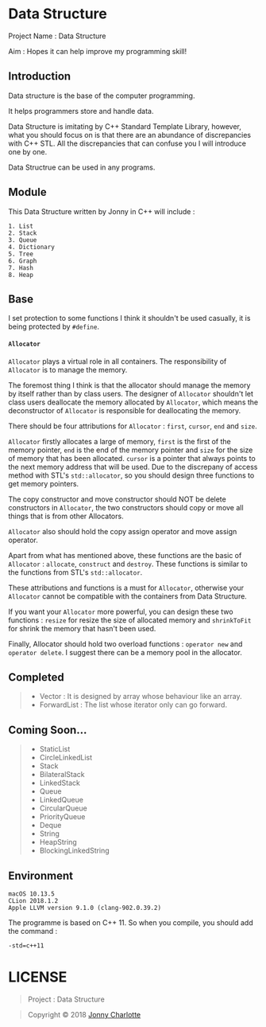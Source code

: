 # Data Structure

Project Name : Data Structure

Aim : Hopes it can help improve my programming skill!

## Introduction

Data structure is the base of the computer programming.

It helps programmers store and handle data.

Data Structure is imitating by C++ Standard Template Library, however, what you should focus on is that there are an abundance of discrepancies with C++ STL. All the discrepancies that can confuse you I will introduce one by one.

Data Structrue can be used in any programs.

## Module

This Data Structure written by Jonny in C++ will include :

```
1. List
2. Stack
3. Queue
4. Dictionary
5. Tree
6. Graph
7. Hash
8. Heap
```

## Base

I set protection to some functions I think it shouldn't be used casually, it is being protected by `#define`.

#### `Allocator`

`Allocator` plays a virtual role in all containers. The responsibility of `Allocator` is to manage the memory.

The foremost thing I think is that the allocator should manage the memory by itself rather than by class users. The designer of `Allocator` shouldn't let class users deallocate the memory allocated by `Allocator`, which means the deconstructor of `Allocator` is responsible for deallocating the memory.

There should be four attributions for `Allocator` : `first`, `cursor`, `end` and `size`.

`Allocator` firstly allocates a large of memory, `first` is the first of the memory pointer, `end` is the end of the memory pointer and `size` for the size of memory that has been allocated. `cursor` is a pointer that always points to the next memory address that will be used. Due to the discrepany of access method with STL's `std::allocator`, so you should design three functions to get memory pointers.

The copy constructor and move constructor should NOT be delete constructors in `Allocator`, the two constructors should copy or move all things that is from other Allocators.

`Allocator` also should hold the copy assign operator and move assign operator.

Apart from what has mentioned above, these functions are the basic of `Allocator` : `allocate`, `construct` and `destroy`. These functions is similar to the functions from STL's `std::allocator`.

These attributions and functions is a must for `Allocator`, otherwise your `Allocator` cannot be compatible with the containers from Data Structure.

If you want your `Allocator` more powerful, you can design these two functions : `resize` for resize the size of allocated memory and `shrinkToFit` for shrink the memory that hasn't been used.

Finally, Allocator should hold two overload functions : `operator new` and `operator delete`. I suggest there can be a memory pool in the allocator.

## Completed

>- Vector : It is designed by array whose behaviour like an array.
>- ForwardList : The list whose iterator only can go forward.

## Coming Soon...

>- StaticList
>- CircleLinkedList
>- Stack
>- BilateralStack
>- LinkedStack
>- Queue
>- LinkedQueue
>- CircularQueue
>- PriorityQueue
>- Deque
>- String
>- HeapString
>- BlockingLinkedString

## Environment

 ```
 macOS 10.13.5
 CLion 2018.1.2
 Apple LLVM version 9.1.0 (clang-902.0.39.2)
 ```

The programme is based on C++ 11. So when you compile, you should add the command :

`-std=c++11`

# LICENSE

> Project : Data Structure

> Copyright © 2018 [Jonny Charlotte](https://jonny.vip)
